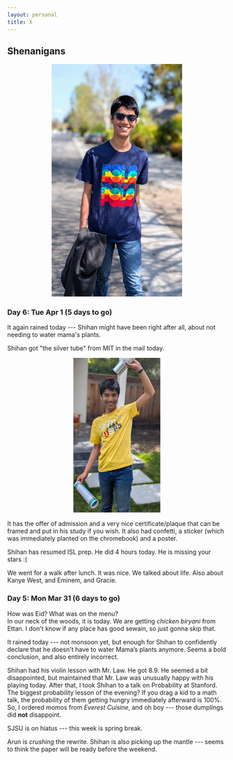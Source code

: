 ```yaml
---
layout: personal
title: X
---
```



## Shenanigans

<center><img src="images/kanungo-mar-2025.jpg" alt="Alt Text" width="300"></center>

### Day 6: Tue Apr 1 (5 days to go)

It again rained today --- Shihan might have been right after all, about not needing to water mama's plants. 

Shihan got "the silver tube" from MIT in the mail today. 

<center><img src="images/sk-apr-2025.jpg" alt="Alt Text" width="200"></center>

It has the offer of admission and a very nice certificate/plaque that can be framed and put in
his study if you wish. It also had confetti, a sticker (which was immediately planted on the chromebook) and a poster. 

Shihan has resumed ISL prep. He did 4 hours today. He is missing your stars :(

We went for a walk after lunch. It was nice. We talked about life. Also about Kanye West, and Eminem, and Gracie.

### Day 5: Mon Mar 31 (6 days to go)

How was Eid? What was on the menu? <br> 
In our neck of the woods, it is today. We are getting _chicken biryani_ from Ettan. I don't know if any place has good sewain, so just gonna skip that. 

It rained today --- not monsoon yet, but enough for Shihan to confidently declare that he doesn't have to water Mama’s plants anymore. Seems a bold 
conclusion, and also entirely incorrect. 

Shihan had his violin lesson with Mr. Law. He got 8.9. He seemed a bit disappointed, but maintained that Mr. Law was unusually happy with his playing today.
After that, I took Shihan to a talk on Probability at Stanford. The biggest probability lesson of the evening? If you drag a kid to a math talk, the probability 
of them getting hungry immediately afterward is 100%. So, I ordered momos from _Everest Cuisine_, and oh boy --- those dumplings did **not** disappoint.

SJSU is on hiatus --- this week is spring break.

Arun is _crushing_ the rewrite. Shihan is also picking up the mantle --- seems to think the paper will be ready before the weekend. 

